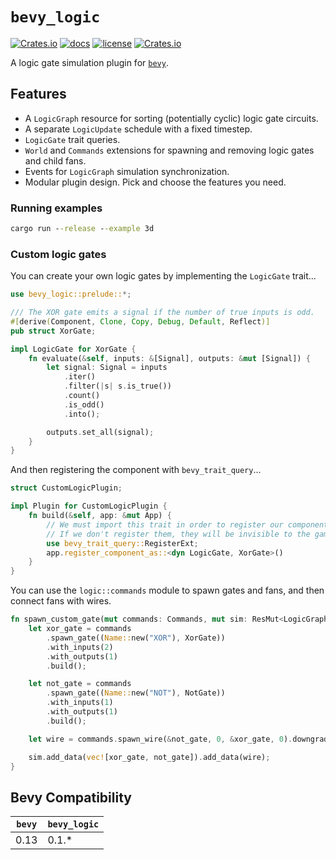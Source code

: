 # `bevy_logic`

[![Crates.io](https://img.shields.io/crates/v/bevy_logic)](https://crates.io/crates/bevy_logic)
[![docs](https://docs.rs/bevy_logic/badge.svg)](https://docs.rs/bevy_logic/)
[![license](https://img.shields.io/badge/license-MIT-blue.svg)](https://github.com/cuppachino/bevy_logic/blob/main/LICENSE)
[![Crates.io](https://img.shields.io/crates/d/bevy_logic)](https://crates.io/crates/bevy_logic)

A logic gate simulation plugin for [`bevy`](https://bevyengine.org/).

## Features

- A `LogicGraph` resource for sorting (potentially cyclic) logic gate circuits.
- A separate `LogicUpdate` schedule with a fixed timestep.
- `LogicGate` trait queries.
- `World` and `Commands` extensions for spawning and removing logic gates and child fans.
- Events for `LogicGraph` simulation synchronization.
- Modular plugin design. Pick and choose the features you need.

### Running examples

```cmd
cargo run --release --example 3d
```

### Custom logic gates

You can create your own logic gates by implementing the `LogicGate` trait...

```rust
use bevy_logic::prelude::*;

/// The XOR gate emits a signal if the number of true inputs is odd.
#[derive(Component, Clone, Copy, Debug, Default, Reflect)]
pub struct XorGate;

impl LogicGate for XorGate {
    fn evaluate(&self, inputs: &[Signal], outputs: &mut [Signal]) {
        let signal: Signal = inputs
            .iter()
            .filter(|s| s.is_true())
            .count()
            .is_odd()
            .into();

        outputs.set_all(signal);
    }
}
```

And then registering the component with `bevy_trait_query`...

```rust
struct CustomLogicPlugin;

impl Plugin for CustomLogicPlugin {
    fn build(&self, app: &mut App) {
        // We must import this trait in order to register our components.
        // If we don't register them, they will be invisible to the game engine.
        use bevy_trait_query::RegisterExt;
        app.register_component_as::<dyn LogicGate, XorGate>()
    }
}
```

You can use the `logic::commands` module to spawn gates and fans,
and then connect fans with wires.

```rust
fn spawn_custom_gate(mut commands: Commands, mut sim: ResMut<LogicGraph>) {
    let xor_gate = commands
        .spawn_gate((Name::new("XOR"), XorGate))
        .with_inputs(2)
        .with_outputs(1)
        .build();

    let not_gate = commands
        .spawn_gate((Name::new("NOT"), NotGate))
        .with_inputs(1)
        .with_outputs(1)
        .build();

    let wire = commands.spawn_wire(&not_gate, 0, &xor_gate, 0).downgrade();

    sim.add_data(vec![xor_gate, not_gate]).add_data(wire);
}
```

## Bevy Compatibility

| `bevy` | `bevy_logic` |
| ------ | ------------ |
| 0.13   | 0.1.*        |
